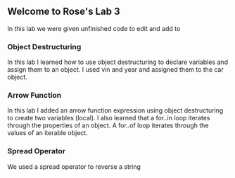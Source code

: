 ## Welcome to Rose's Lab 3

In this lab we were given unfinished code to edit and add to
### Object Destructuring

In this lab I learned how to use object destructuring to declare variables and assign them to an object. I used vin and year and assigned them to the car object.
### Arrow Function
In this lab I added an arrow function expression using object destructuring to create two variables (local).
I also learned that a for..in loop iterates through the properties of an object. A for..of loop iterates through the values of an iterable object.
### Spread Operator
We used a spread operator to reverse a string 
